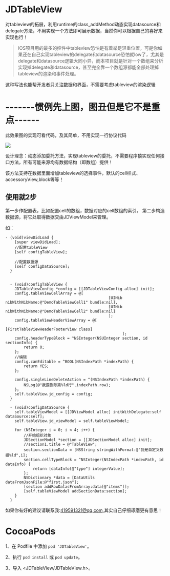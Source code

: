 # JDTableView

对tableview的拓展，利用runtime的class_addMethod动态实现datasource和delegate方法，不用实现一个方法即可展示数据，当然你可以根据自己的喜好来实现也行！


 >IOS项目用的最多的控件中tableview恐怕是有着举足轻重位置，可是你如果还在自己实现tableview的delegate和datasource恐怕就low了，尤其是delegate和datasource逻辑大同小异，而本项目就是针对一个数组来分析实现掉delegate和datasource，甚至完全靠一个数组源都能全部处理掉tableview的渲染和事件处理。
 
 这种写法也能帮开发者只关注数据和界面，不需要考虑tableview的渲染逻辑


# -------惯例先上图，图丑但是它不是重点------
此效果图的实现可看代码，及其简单，不用实现一行协议代码

![](https://github.com/wangjindong/JDTableView/blob/master/tableview.gif)



设计理念：动态添加委托方法，实现tableview的委托，不需要程序猿实现任何接口方法，所有可能来源均有数据结构（即数组）提供！

该方法支持在数据里面增加tableview的选择事件，默认的cell样式、accessoryView,block等等！

## 使用就2步
  第一步作配置表，比如配置cell的数组，数据对应的cell数组的索引。
  第二步构造数据源，将它处取得数据交由JDViewModel来管理。

如：

```
- (void)viewDidLoad {
    [super viewDidLoad];
    //配置tableView
    [self configTableView];
    
    //配置数据源
    [self configDataSource];
  }
 
 
  - (void)configTableView {
    JDTableViewConfig *config = [[JDTableViewConfig alloc] init];
    config.tableViewCellArray = @[
                                             [UINib nibWithNibName:@"DemoTableViewCell1" bundle:nil],
                                             [UINib nibWithNibName:@"DemoTableViewCell2" bundle:nil]
                                             ];
    config.tableViewHeaderViewArray = @[
                                                   [FirstTableViewHeaderFooterView class]
                                                   ];
    config.headerTypeBlock = ^NSInteger(NSUInteger section, id sectionInfo) {
        return 0;
    };
    //编辑
    config.canEditable = ^BOOL(NSIndexPath *indexPath) {
        return YES;
    };

    config.singleLineDeleteAction = ^(NSIndexPath *indexPath) {
        NSLog(@"我要删除第%ld行",indexPath.row);
    };
    self.tableView.jd_config = config;
  }

  - (void)configDataSource {
    self.tableViewModel = [[JDViewModel alloc] initWithDelegate:self dataSource:self];
    self.tableView.jd_viewModel = self.tableViewModel;
    
    for (NSInteger i = 0; i < 4; i++) {
        //开始组织对象
        JDSectionModel *section = [[JDSectionModel alloc] init];
        //section1.title = @"TableView";
        section.sectionData = [NSString stringWithFormat:@"我是自定义数据%ld",i];
        section.cellTypeBlock = ^NSInteger(NSIndexPath *indexPath, id dataInfo) {
            return [dataInfo[@"type"] integerValue];
        };
        NSDictionary *data = [DataUtils dataFromJsonFile:@"first.json"];
        [section addRowDatasFromArray:data[@"items"]];
        [self.tableViewModel addSectionData:section];
    }
  }
```
如果你有好的建议请联系我:419591321@qq.com,其实自己仔细琢磨更有意思！

 
# CocoaPods

1、在 Podfile 中添加 `pod 'JDTableView'`。

2、执行 `pod install` 或 `pod update`。

3、导入 \<JDTableView/JDTableView.h\>。
